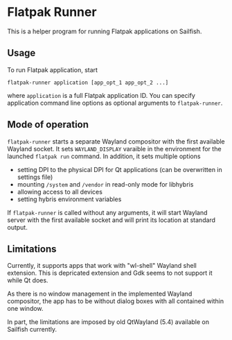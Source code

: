 # Flatpak Runner

This is a helper program for running Flatpak applications
on Sailfish.


## Usage

To run Flatpak application, start

```
flatpak-runner application [app_opt_1 app_opt_2 ...]
```

where `application` is a full Flatpak application ID. You can specify
application command line options as optional arguments to
`flatpak-runner`.


## Mode of operation

`flatpak-runner` starts a separate Wayland compositor with the first
available Wayland socket. It sets `WAYLAND_DISPLAY` varaible in the
environment for the launched `flatpak run` command. In addition, it
sets multiple options

* setting DPI to the physical DPI for Qt applications (can be
  overwritten in settings file)
* mounting `/system` and `/vendor` in read-only mode for libhybris
* allowing access to all devices
* setting hybris environment variables

If `flatpak-runner` is called without any arguments, it will start
Wayland server with the first available socket and will print its
location at standard output.


## Limitations

Currently, it supports apps that work with "wl-shell" Wayland shell
extension. This is depricated extension and Gdk seems to not support
it while Qt does.

As there is no window management in the implemented Wayland
compositor, the app has to be without dialog boxes with all contained
within one window.

In part, the limitations are imposed by old QtWayland (5.4) available
on Sailfish currently.
